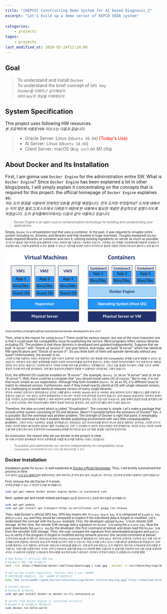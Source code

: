 ```yaml
---
title: "[KEPCO] Constructing Demo System for AI based Diagnosis_2"
excerpt: "Let's build up a demo server of KEPCO SEDA system"

categories:
    - projects
tages:
    - projects
last_modified_at: 2020-03-24T12:24:00
---
```


## Goal
> To understand and install `Docker`  
> To understand the brief concept of `GPG key`  
> <small>*Docker를 이해하고 설치해보자*</small>  
> <small>*GPG key의 개념을 이해해보자*</small>

## System Specification
This project uses following HW resources.   
<small>*본 프로젝트에 사용된 HW 리소스는 다음과 같습니다.*</small>  

> - Oracle Server: Linux (`Ubuntu 20.04`) <span style="color:red">(Today's Use)</span>
> - AI Server: Linux (`Ubuntu 18.04`)
> - Client Server: macOS (`Big sur`) on M1 chip

## About Docker and Its Installation
First, I am gonna use `Docker Engine` for the administration entire SW. What is `Docker Engine`? Since `Docker Engine` has been explained a lot in other blogs/posts, I will simply explain it concentrating on the concepts that is required for this project. the official homepage of `Docker Engine` explaines as;  
<small>*저는 도커 환경을 사용하여 전체적인 SW를 관리할 예정입니다. 먼저 도커란 무엇일까요? 도커에 대해서는 이미 많은 블로그/포스트에서 다뤄왔기 때문에 본 내용에서 필요한 개념만 중심적으로 설명드리도록 하겠습니다. 도커 공식홈페이지에서는 다음과 같이 서울하고 있습니다.*<small>

> Docker Engine is an open source containerization technology for building and containerizing your applications. 

Simply, `Docker` is a *virtualization tool* that uses a *container*. In the past, it was required to virualize entire system including os, driveres, and libraries and that resulted in huge overhead. (Toughly explained) `Docker` loads required libraries on container and runs it, utilizing existing ingredients on server as much as possible.  
<small>*자 여기서 필요한 개념 위주로 쉽게 설명하면 도커는 *컨테이너*를 사용하는 *가상화도구*입니다. 기존에는 OS 전체를 가상화해야했기때문에 오버헤드가 상당했는데요, (거칠게 설명하면) 도커는 활용할 수 있는건 기존꺼를 최대한 쓰면서 추가적으로 필요한 것들만 컨테이너에 담아 돌린다고 보면 됩니다.*</small>

<img src="/images/2021-03-22-demo_system_1_fig1.png" alt="drawing" width="600"/>  
<small>[source](https://changhoi.github.io/posts/docker/docker-development-env-(1)/)*</small>

Then, what is the reason for using `Docker`? There could be various reason, but one of the most important one is that it could ease the compatibility issue for publishing the service. Most programs refers various libraries including OS. The problem is that *these libraries is developed and updated independently*. Suppose that we built *"A server"* with *"Oracle of version X"* one year before. And today, we build *"B server"* which has identical HW specificatons and *"Oracle of version X"*. Do you think both of them will operate identically without any issue? Unfortunately, the answer is no.  
<small>*그러면 도커를 이용하는 이유는 무엇일까요? 많은 이유가 있겠지만 가장 대표적인 것은 배포를 위한 Compatibility 문제를 손쉽게 해결할 수 있다는 점일겁니다. 대부분의 프로그램은 운영체제를 포함한 다양한 라이브러리들을 참조하게 될겁니다. 문제는 이러한 라이브러리들이 각각 독립적으로 개발/업데이트 되고 있다는 점입니다. 1년전에 제가 A 서버에 오라클 버전 X를 설치했다고 가정해봅시다. 그리고 오늘 동일한 하드웨어 스펙을 가진 B 서버에 똑같은 오라클 버전 X를 설치해보죠. 과연 둘은 동일하게 문제없이 작동할 수 있을까요? 안타깝게도 그렇지 않습니다.*</small> 

First, the different OS could be installed on *"B server"*. (for example, `Ubuntu 16.04` on *"A server"* and `18.04` on *"B server"*). Well, there could be a complain that *"you should install same OS of course."* But in real, it is not that much simple as our expectation. Although they both installed `Ubuntu 16.04` as OS, it is different issue to match its released version. Furthermore, even if they install exactly identical OS with single released version, it is challenging to install identical released version of every single libraries.  
<small>*먼저 B 서버에는 다른 OS가 깔려있을수도 있지요. (예를 들어 A 서버에는 Ubuntu 16이, B 서버에는 18일 설치되어 있다고 해봅시다.) 물론 이렇게 반문할수도 있습니다. *"OS 정도는 당연히 맞춰줘야하는거 아니야?"* 하지만 이게 생각만큼 단순하지 않습니다. 같은 Ubuntu 16일지라도 지속적인 업데이트를 거치면서 조금씩 변해왔기 때문에 그 세부 버전까지 완벽히 동일하게 설치하는 것은 조금 다른 이슈입니다. 설령 정확히 동일한 OS를 설치했다고해도 그 속의 드라이버, 여러 라이브러리들이 정확히 동일한 버전으로 설치되는 것은 상당히 번거롭고 변수가 많은 일입니다.*</small>

Therefore, the idea occured which is called *"Virualization"*. The concept is simple: Let's make a package that include entire system consisting of OS and libraries. Wasn't if possbile before the existance of Docker? Yes, it is possible. But the overhead was another problem. The strength of Docker is right that point: it remarkably reduce the overhead so that it enables flesible publishing environment with very little compatiasability problem.
<small>*그래서 우리는 가상화라는 방법을 생각해냅니다. 연관성있는 모든 라이브러리를 묶어서 하나의 세트로 배포하는 것이지요. 그러면 도커 이전에는 이러한 방법이 불가능했던 걸까요? 물론 가능했습니다. 다만 그 오버헤드가 상당히 부담스러웠던 것이 문제였지요. 하지만 도커는 이러한 오버헤드를 대폭 단축시켜서 보다 유연하지만 Compatibility문제를 획기적으로 감소시킨 배포 환경을 가능하게 한것이지요.*</small>

As conclusion, the reason why we use docker in the project is clear.  
<small>*자! 이제 다시한번 정리해보면 우리가 프로젝트를 수행할 때 도커를 이용하는 이유는 간단합니다.*</small>

> To publish and administrate our service independently on compatibility issue.  
> <small>*Compatibility 이슈에 얽매이지 않고 서비스를 배포/관리할 수 있다.*</small>

## Docker Installation
Installation guide for `Docker` is well explained at [*Docker official Homepage*](https://docs.docker.com/engine/install/). Thus, I will briefly summarized the process in here.  
<small>*도커 설치는 [도커 공식 홈페이지](https://docs.docker.com/engine/install/)에 설명되어있는 대로 따라가도 큰 무리 없이 설치 가능합니다. 여기서는 간단하게 요약해서 설명하고 넘어가겠습니다.*</small>

First, remove the old Docker if it exists.  
<small>*만약에 존재할 수 있는 구 버전의 도커를 제거해줍시다.*</small>
```bash
sudo apt-get remove docker docker-engine docker.io containerd runc
```

Next, update apt and install related packages
<small>*apt를 업데이트하고 관련된 패키지들을 설치해줍니다.*</small>
```bash
sudo apt-get update
sudo apt-get install apt-transport-https ca-certificates curl gnupg lsb-release
```

Then, Add Docker's official GPG key. GPG key means `GPU Privacy Guard key`. It is composed of a `public key` and `private key` and they  would be compared to inspect if the transfered data is forged or modified. Let's understand the concept with the `Docker` example. First, the developer upload `Docker S/W` on remote S/W storage. At this time, the remote S/W storage add a signature on `Docker S/W` using the `private key`. Now the user downloads the `public key` by the developer (the first command at below) and down load the `Docker S/W` from the remoteh S/W storage. Then, the user compare the signature from downloaded program and `public key` to verify if the program is forged or modified during network process (the second command at below).  
<small>*도커의 GPG key를 추가합니다. GPG key란 GNU Privacy Guard key의 줄임말입니다. GPG key는 개인키와 공개키로 구성되어 있고 이를 서로 대조해봄으로써 전달되는 데이터의 위조/조작 여부를 검사하기 위한 도구입니다. 마침 도커를 다루고 있으니 이를 예시로 설명해보도록 하겠습니다. 먼저 도커를 배포하는 도커 개발자는 원격 S/W 저장소에 도커S/W를 올립니다. 이때 원격 S/W저장소는 도커 개발자의 개인키로 도커S/W에 전자서명을 추가합니다. 이제 이를 다운받으려는 우리는 먼저 도커S/W의 공용키를 받습니다.(첫번째 명령) 다음으로 이 공용키를 이용하여 프로그램 다운을 요청하면 우리는 이 공용키와 다운받은 도커S/W의 전자서명을 비교하여 S/W가 네트워크 구간에서 조작되지 않았는지 검증합니다.(두번째 명령)*</small>
```bash
# Add Docker's official GPG key
# Docker의 GPG 키를 추가합니다.
curl -fsSL https://download.docker.com/linux/ubuntu/gpg | sudo gpg --dearmor -o /usr/share/keyrings/docker-archive-keyring.gpg

# set up the stable repository. Caution that I use 'amd64'
# 레퍼지토리를 세팅합니다. 저는 'amd64'에 해당합니다.
echo "deb [arch=amd64 signed-by=/usr/share/keyrings/docker-archive-keyring.gpg] https://download.docker.com/linux/ubuntu $(lsb_release -cs) stable" | sudo tee /etc/apt/sources.list.d/docker.list > /dev/null

# Install Docker
# Docker를 설치합니다.
sudo apt-get install docker-ce docker-ce-cli containerd.io

# verify that Docker Engine is installed correctly
# Docker가 잘 설치됐는지 확인합니다.
sudo docker run hello-world
```

